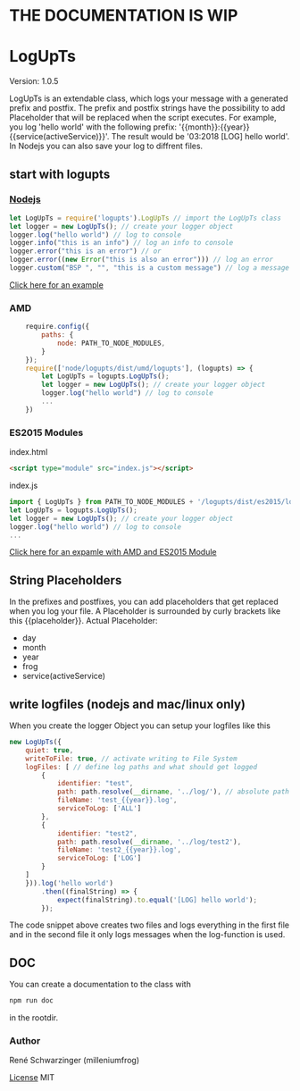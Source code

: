 # THE DOCUMENTATION IS WIP
# LogUpTs 

Version: 1.0.5

LogUpTs is an extendable class, which logs your message with a generated prefix and postfix. The prefix and postfix strings have the possibility to add Placeholder that will be replaced when the script executes. For example, you log 'hello world' with the following prefix: '{{month}}:{{year}} {{service(activeService)}}'. The result would be '03:2018 [LOG] hello world'.
In Nodejs you can also save your log to diffrent files.
## start with logupts

### [Nodejs](https://runkit.com/embed/kudu66eglz9n) 
```javascript
let LogUpTs = require('logupts').LogUpTs // import the LogUpTs class
let logger = new LogUpTs(); // create your logger object
logger.log("hello world") // log to console
logger.info("this is an info") // log an info to console
logger.error("this is an error") // or
logger.error((new Error("this is also an error"))) // log an error
logger.custom("BSP ", "", "this is a custom message") // log a message with custom praefix and postfix
```
[Click here for an example](https://runkit.com/embed/kudu66eglz9n) 
### AMD
```javascript
    require.config({
        paths: {
            node: PATH_TO_NODE_MODULES,
        }
    });
    require(['node/logupts/dist/umd/logupts'], (logupts) => {
        let LogUpTs = logupts.LogUpTs();
        let logger = new LogUpTs(); // create your logger object
        logger.log("hello world") // log to console
        ...
    })
```
### ES2015 Modules
index.html
```HTML
<script type="module" src="index.js"></script>
```
index.js
```javascript
import { LogUpTs } from PATH_TO_NODE_MODULES + '/logupts/dist/es2015/logupts.js';
let LogUpTs = logupts.LogUpTs();
let logger = new LogUpTs(); // create your logger object
logger.log("hello world") // log to console
...
```

[Click here for an expamle with AMD and ES2015 Module](http://plnkr.co/edit/PC4upgfoKlcXZHxYhdSx?p=info)

## String Placeholders
In the prefixes and postfixes, you can add placeholders that get replaced when you log your file. A Placeholder is surrounded by curly brackets like this {{placeholder}}.
Actual Placeholder:
- day 
- month
- year
- frog
- service(activeService)

## write logfiles (nodejs and mac/linux only)
When you create the logger Object you can setup your logfiles like this
```javascript
new LogUpTs({
    quiet: true,
    writeToFile: true, // activate writing to File System
    logFiles: [ // define log paths and what should get logged
        {
            identifier: "test",
            path: path.resolve(__dirname, '../log/'), // absolute path !!!
            fileName: 'test_{{year}}.log',
            serviceToLog: ['ALL']
        },
        {
            identifier: "test2",
            path: path.resolve(__dirname, '../log/test2'),
            fileName: 'test2_{{year}}.log',
            serviceToLog: ['LOG']
        }  
    ]
    })).log('hello world')
        .then((finalString) => {
            expect(finalString).to.equal('[LOG] hello world');
        });
```
The code snippet above creates two files and logs everything in the first file and in the second file it only logs messages when the log-function is used.

## DOC
You can create a documentation to the class with
```bash
npm run doc 
```
in the rootdir.

### Author
René Schwarzinger (milleniumfrog)

[License](./LICENSE) MIT
